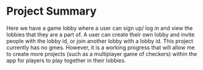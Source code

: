 # Project Summary 
Here we have a game lobby where a user can sign up/ log in and view the lobbies that they are a part of. A user can create their own lobby and invite people with the lobby id, or join another lobby with a lobby id. This project currently has no gmes. However, it is a working progress that will allow me to create more projects (such as a multiplayer game of checkers)  within the app for players to play together in their lobbies.
